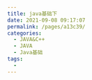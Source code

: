 ```yaml
---
title: java基础下
date: 2021-09-08 09:17:07
permalink: /pages/a13c39/
categories:
  - JAVA&C++
  - JAVA
  - Java基础
tags:
  - 
---
```

